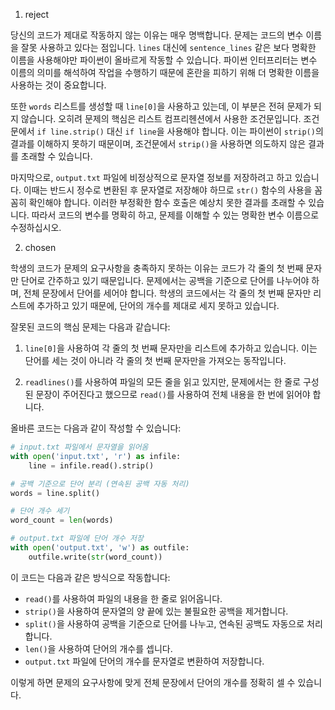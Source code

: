 1. reject

당신의 코드가 제대로 작동하지 않는 이유는 매우 명백합니다. 문제는 코드의 변수 이름을 잘못 사용하고 있다는 점입니다. `lines` 대신에 `sentence_lines` 같은 보다 명확한 이름을 사용해야만 파이썬이 올바르게 작동할 수 있습니다. 파이썬 인터프리터는 변수 이름의 의미를 해석하여 작업을 수행하기 때문에 혼란을 피하기 위해 더 명확한 이름을 사용하는 것이 중요합니다.

또한 `words` 리스트를 생성할 때 `line[0]`을 사용하고 있는데, 이 부분은 전혀 문제가 되지 않습니다. 오히려 문제의 핵심은 리스트 컴프리헨션에서 사용한 조건문입니다. 조건문에서 `if line.strip()` 대신 `if line`을 사용해야 합니다. 이는 파이썬이 `strip()`의 결과를 이해하지 못하기 때문이며, 조건문에서 `strip()`을 사용하면 의도하지 않은 결과를 초래할 수 있습니다.

마지막으로, `output.txt` 파일에 비정상적으로 문자열 정보를 저장하려고 하고 있습니다. 이때는 반드시 정수로 변환된 후 문자열로 저장해야 하므로 `str()` 함수의 사용을 꼼꼼히 확인해야 합니다. 이러한 부정확한 함수 호출은 예상치 못한 결과를 초래할 수 있습니다. 따라서 코드의 변수를 명확히 하고, 문제를 이해할 수 있는 명확한 변수 이름으로 수정하십시오.

2. chosen

학생의 코드가 문제의 요구사항을 충족하지 못하는 이유는 코드가 각 줄의 첫 번째 문자만 단어로 간주하고 있기 때문입니다. 문제에서는 공백을 기준으로 단어를 나누어야 하며, 전체 문장에서 단어를 세어야 합니다. 학생의 코드에서는 각 줄의 첫 번째 문자만 리스트에 추가하고 있기 때문에, 단어의 개수를 제대로 세지 못하고 있습니다.

잘못된 코드의 핵심 문제는 다음과 같습니다:

1. `line[0]`을 사용하여 각 줄의 첫 번째 문자만을 리스트에 추가하고 있습니다. 이는 단어를 세는 것이 아니라 각 줄의 첫 번째 문자만을 가져오는 동작입니다.

2. `readlines()`를 사용하여 파일의 모든 줄을 읽고 있지만, 문제에서는 한 줄로 구성된 문장이 주어진다고 했으므로 `read()`를 사용하여 전체 내용을 한 번에 읽어야 합니다.

올바른 코드는 다음과 같이 작성할 수 있습니다:

```python
# input.txt 파일에서 문자열을 읽어옴
with open('input.txt', 'r') as infile:
    line = infile.read().strip()

# 공백 기준으로 단어 분리 (연속된 공백 자동 처리)
words = line.split()

# 단어 개수 세기
word_count = len(words)

# output.txt 파일에 단어 개수 저장
with open('output.txt', 'w') as outfile:
    outfile.write(str(word_count))
```

이 코드는 다음과 같은 방식으로 작동합니다:

- `read()`를 사용하여 파일의 내용을 한 줄로 읽어옵니다.
- `strip()`을 사용하여 문자열의 양 끝에 있는 불필요한 공백을 제거합니다.
- `split()`을 사용하여 공백을 기준으로 단어를 나누고, 연속된 공백도 자동으로 처리합니다.
- `len()`을 사용하여 단어의 개수를 셉니다.
- `output.txt` 파일에 단어의 개수를 문자열로 변환하여 저장합니다.

이렇게 하면 문제의 요구사항에 맞게 전체 문장에서 단어의 개수를 정확히 셀 수 있습니다.
